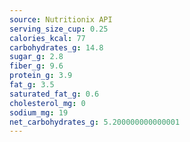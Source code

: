 ```yaml
---
source: Nutritionix API
serving_size_cup: 0.25
calories_kcal: 77
carbohydrates_g: 14.8
sugar_g: 2.8
fiber_g: 9.6
protein_g: 3.9
fat_g: 3.5
saturated_fat_g: 0.6
cholesterol_mg: 0
sodium_mg: 19
net_carbohydrates_g: 5.200000000000001
---
```


